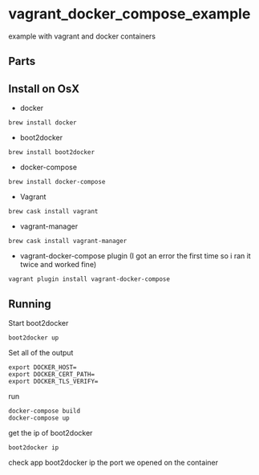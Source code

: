 # vagrant_docker_compose_example
example with vagrant and docker containers 




## Parts

## Install on OsX

* docker

``` 
brew install docker
```

* boot2docker

```
brew install boot2docker
```

* docker-compose

```
brew install docker-compose
```

* Vagrant

```
brew cask install vagrant
```

* vagrant-manager

``` 
brew cask install vagrant-manager
```

* vagrant-docker-compose plugin (I got an error the first time so i ran it twice and worked fine)

```
vagrant plugin install vagrant-docker-compose
```

## Running

Start boot2docker

```
boot2docker up
```

Set all of the output

```
export DOCKER_HOST=
export DOCKER_CERT_PATH=
export DOCKER_TLS_VERIFY=
```

run 

```
docker-compose build
docker-compose up
```

get the ip of boot2docker

```
boot2docker ip
```

check app 
boot2docker ip the port we opened on the container

